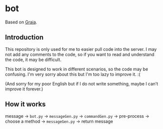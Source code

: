 # bot

Based on [Graia](https://github.com/GraiaProject/Application).

## Introduction

This repository is only used for me to easier pull code into the server. I may not add any comments to the code, so if you want to read and understand the code, it may be difficult.

This bot is designed to work in different scenarios, so the code may be confusing. I'm very sorry about this but I'm too lazy to improve it. :(

(And sorry for my poor English but if I do not write something, maybe I can’t improve it forever.)

## How it works

message -> `bot.py` -> `messageGen.py` -> `commandGen.py` -> pre-process -> choose a method -> `messageGen.py` -> return message
